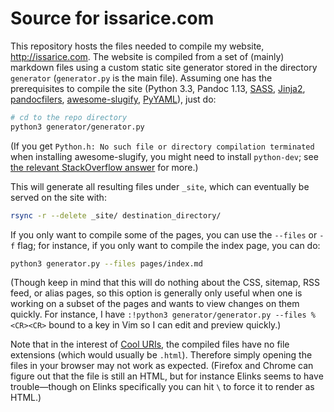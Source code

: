 # Source for issarice.com

This repository hosts the files needed to compile my website,
<http://issarice.com>.  The website is compiled from a set of (mainly)
markdown files using a custom static site generator stored in the
directory `generator` (`generator.py` is the main file).  Assuming one
has the prerequisites to compile the site (Python 3.3,
Pandoc 1.13,
[SASS](http://sass-lang.com/),
[Jinja2](http://jinja.pocoo.org/),
[pandocfilers](https://github.com/jgm/pandocfilters/),
[awesome-slugify](https://github.com/dimka665/awesome-slugify),
[PyYAML](http://pyyaml.org/wiki/PyYAML)), just do:

~~~~bash
# cd to the repo directory
python3 generator/generator.py
~~~~

(If you get `Python.h: No such file or directory compilation terminated`
when installing awesome-slugify, you might need to install `python-dev`;
see
[the relevant StackOverflow answer](http://stackoverflow.com/questions/21530577/fatal-error-python-h-no-such-file-or-directory)
for more.)

This will generate all resulting files under `_site`, which can
eventually be served on the site with:

```bash
rsync -r --delete _site/ destination_directory/
```

If you only want to compile some of the pages, you can use the `--files`
or `-f` flag; for instance, if you only want to compile the index page,
you can do:

```bash
python3 generator.py --files pages/index.md
```

(Though keep in mind that this will do nothing about the CSS, sitemap,
RSS feed, or alias pages, so this option is generally only useful when
one is working on a subset of the pages and wants to view changes on
them quickly.  For instance, I have
`:!python3 generator/generator.py --files %<CR><CR>`
bound to a key in Vim so I can edit and preview
quickly.)

Note that in the interest of
[Cool URIs](http://www.w3.org/TR/cooluris/), the compiled files have no
file extensions (which would usually be `.html`).  Therefore simply
opening the files in your browser may not work as expected.
(Firefox and Chrome can figure out that the file is still an HTML, but
for instance Elinks seems to have trouble—though on Elinks specifically
you can hit `\` to force it to render as HTML.)
